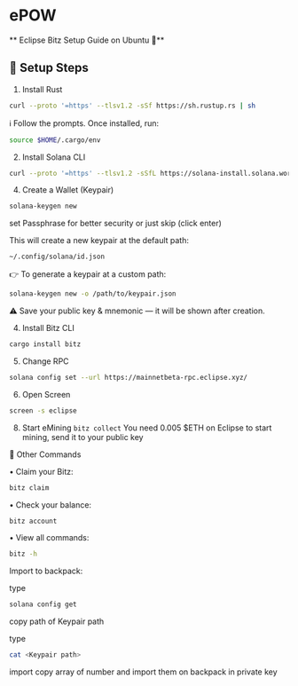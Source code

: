 # ePOW

** Eclipse Bitz Setup Guide on Ubuntu 💚**


## 🚀 Setup Steps

1. Install Rust
```bash 
curl --proto '=https' --tlsv1.2 -sSf https://sh.rustup.rs | sh
```


ℹ️ Follow the prompts. Once installed, run:
```bash
source $HOME/.cargo/env
```


2. Install Solana CLI
```bash 
curl --proto '=https' --tlsv1.2 -sSfL https://solana-install.solana.workers.dev | bash
```


4. Create a Wallet (Keypair)
```bash
solana-keygen new
```

set Passphrase for better security or just skip (click enter)


This will create a new keypair at the default path:
```bash
~/.config/solana/id.json
```


👉 To generate a keypair at a custom path:
```bash
solana-keygen new -o /path/to/keypair.json
```


⚠️ Save your public key & mnemonic — it will be shown after creation.


4. Install Bitz CLI
```bash
cargo install bitz
```


5. Change RPC
```bash
solana config set --url https://mainnetbeta-rpc.eclipse.xyz/
```


6. Open Screen
```bash
screen -s eclipse
```


8. Start eMining
```bitz collect```
You need 0.005 $ETH on Eclipse to start mining, send it to your public key


🔹 Other Commands

  •	Claim your Bitz:
```bash
bitz claim
```
  
  •	Check your balance:
```bash
bitz account
```
  
  •	View all commands:
```bash
bitz -h
```

  Import to backpack:
  
  type
```bash
solana config get
```
  
  copy path of Keypair path
  
  type
```bash
cat <Keypair path>
```
  
  import copy array of number and import them on backpack in private key
